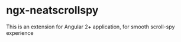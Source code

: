 # ngx-neatscrollspy
This is an extension for Angular 2+ application, for smooth scroll-spy experience

